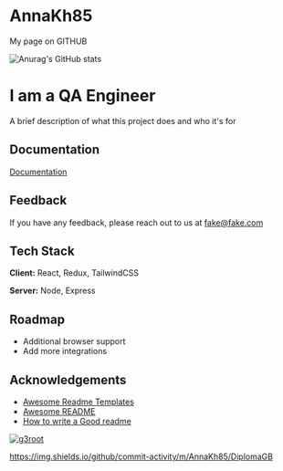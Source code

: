 # AnnaKh85
 My page on GITHUB

![Anurag's GitHub stats](https://github-readme-stats.vercel.app/api?username=AnnaKh85&show_icons=true)

# I am a QA Engineer

A brief description of what this project does and who it's for
## Documentation

[Documentation](https://linktodocumentation)
## Feedback

If you have any feedback, please reach out to us at fake@fake.com
## Tech Stack

**Client:** React, Redux, TailwindCSS

**Server:** Node, Express
## Roadmap

- Additional browser support
- Add more integrations
## Acknowledgements

- [Awesome Readme Templates](https://awesomeopensource.com/project/elangosundar/awesome-README-templates)
- [Awesome README](https://github.com/matiassingers/awesome-readme)
- [How to write a Good readme](https://bulldogjob.com/news/449-how-to-write-a-good-readme-for-your-github-project)
    
<p align="left">
<a href="https://github.com/ryo-ma/github-profile-trophy">
<img src="https://github-profile-trophy.vercel.app/?username=g3root" alt="g3root" />
</a>
</p>

https://img.shields.io/github/commit-activity/m/AnnaKh85/DiplomaGB